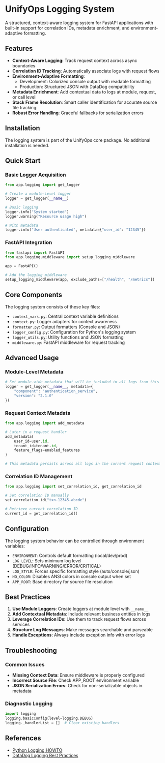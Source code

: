 # UnifyOps Logging System

A structured, context-aware logging system for FastAPI applications with built-in support for correlation IDs, metadata enrichment, and environment-adaptive formatting.

## Features

- **Context-Aware Logging**: Track request context across async boundaries
- **Correlation ID Tracking**: Automatically associate logs with request flows
- **Environment-Adaptive Formatting**:
  - Development: Colorized console output with readable formatting
  - Production: Structured JSON with DataDog compatibility
- **Metadata Enrichment**: Add contextual data to logs at module, request, or call level
- **Stack Frame Resolution**: Smart caller identification for accurate source file tracking
- **Robust Error Handling**: Graceful fallbacks for serialization errors

## Installation

The logging system is part of the UnifyOps core package. No additional installation is needed.

## Quick Start

### Basic Logger Acquisition

```python
from app.logging import get_logger

# Create a module-level logger
logger = get_logger(__name__)

# Basic logging
logger.info("System started")
logger.warning("Resource usage high")

# With metadata
logger.info("User authenticated", metadata={"user_id": "12345"})
```

### FastAPI Integration

```python
from fastapi import FastAPI
from app.logging.middleware import setup_logging_middleware

app = FastAPI()

# Add the logging middleware
setup_logging_middleware(app, exclude_paths=["/health", "/metrics"])
```

## Core Components

The logging system consists of these key files:

- `context_vars.py`: Central context variable definitions
- `context.py`: Logger adapters for context awareness
- `formatter.py`: Output formatters (Console and JSON)
- `logger_config.py`: Configuration for Python's logging system
- `logger_utils.py`: Utility functions and JSON formatting
- `middleware.py`: FastAPI middleware for request tracking

## Advanced Usage

### Module-Level Metadata

```python
# Set module-wide metadata that will be included in all logs from this logger
logger = get_logger(__name__, metadata={
    "component": "authentication_service",
    "version": "2.1.0"
})
```

### Request Context Metadata

```python
from app.logging import add_metadata

# Later in a request handler
add_metadata(
    user_id=user.id,
    tenant_id=tenant.id,
    feature_flags=enabled_features
)

# This metadata persists across all logs in the current request context
```

### Correlation ID Management

```python
from app.logging import set_correlation_id, get_correlation_id

# Set correlation ID manually
set_correlation_id("txn-12345-abcde")

# Retrieve current correlation ID
current_id = get_correlation_id()
```

## Configuration

The logging system behavior can be controlled through environment variables:

- `ENVIRONMENT`: Controls default formatting (local/dev/prod)
- `LOG_LEVEL`: Sets minimum log level (DEBUG/INFO/WARNING/ERROR/CRITICAL)
- `LOG_STYLE`: Forces specific formatting style (auto/console/json)
- `NO_COLOR`: Disables ANSI colors in console output when set
- `APP_ROOT`: Base directory for source file resolution

## Best Practices

1. **Use Module Loggers**: Create loggers at module level with `__name__`
2. **Add Contextual Metadata**: Include relevant business entities in logs
3. **Leverage Correlation IDs**: Use them to track request flows across services
4. **Structure Log Messages**: Make messages searchable and parseable
5. **Handle Exceptions**: Always include exception info with error logs

## Troubleshooting

### Common Issues

- **Missing Context Data**: Ensure middleware is properly configured
- **Incorrect Source File**: Check APP_ROOT environment variable
- **JSON Serialization Errors**: Check for non-serializable objects in metadata

### Diagnostic Logging

```python
import logging
logging.basicConfig(level=logging.DEBUG)
logging._handlerList = []  # Clear existing handlers
```

## References

- [Python Logging HOWTO](https://docs.python.org/3/howto/logging.html)
- [DataDog Logging Best Practices](https://docs.datadoghq.com/logs/log_collection/python/)
